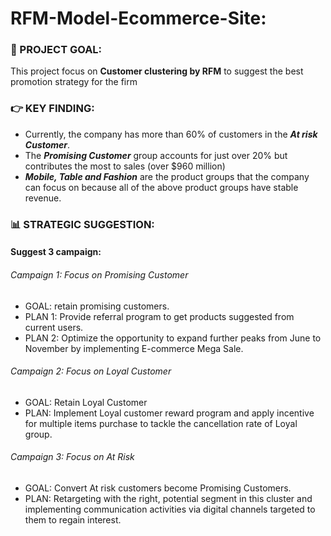 # RFM-Model-Ecommerce-Site:

### 🎯 PROJECT GOAL:
This project focus on **Customer clustering by RFM** to suggest the best promotion strategy for the firm

### 👉 KEY FINDING:
- Currently, the company has more than 60% of customers in the ***At risk Customer***. 
- The ***Promising Customer*** group accounts for just over 20% but contributes the most to sales (over $960 million)
- ***Mobile, Table and Fashion*** are the product groups that the company can focus on because all of the above product groups have stable revenue.

### 📊 STRATEGIC SUGGESTION:
#### Suggest 3 campaign:
###### Campaign 1: Focus on Promising Customer
- GOAL: retain promising customers. 
- PLAN 1: Provide referral program to get products suggested from current users.
- PLAN 2: Optimize the opportunity to expand further peaks from June to November by implementing E-commerce Mega Sale.
###### Campaign 2: Focus on Loyal Customer 
- GOAL: Retain Loyal Customer
- PLAN: Implement Loyal customer reward program and apply incentive for multiple items purchase to tackle the cancellation rate of Loyal group.
###### Campaign 3: Focus on At Risk
- GOAL: Convert At risk customers become Promising Customers.
- PLAN: Retargeting with the right, potential segment in this cluster and implementing communication activities via digital channels targeted to them to regain interest. 
